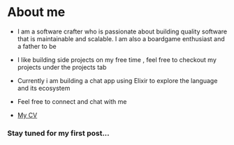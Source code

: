# About me

- I am a software crafter who is passionate about building quality software that is maintainable and scalable. I am also a boardgame enthusiast and a father to be

- I like building side projects on my free time , feel free to checkout my projects under the projects tab

- Currently i am building a chat app using Elixir to explore the language and its ecosystem

- Feel free to connect and chat with me

- [My CV](/JIA_YI_OOI_-_Senior_Frontend_Engineer.pdf)


### Stay tuned for my first post...
